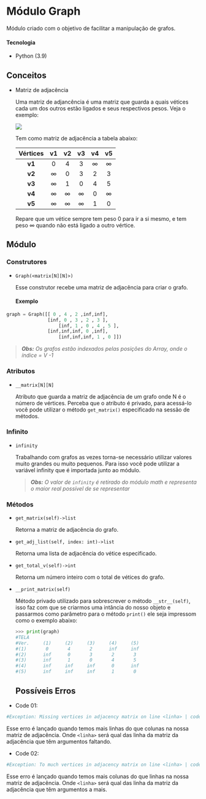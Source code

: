 # Módulo Graph

Módulo criado com o objetivo de facilitar a manipulação de grafos.

#### Tecnologia

- Python (3.9)

  

## Conceitos

- Matriz de adjacência

  Uma matriz de adjancência é uma matriz que guarda a quais vétices cada um dos outros estão ligados e seus respectivos pesos. Veja o exemplo:

  ![](https://github.com/LucasSargeir/Algoritmos-em-Grafos/blob/master/images/exemplo6.png)

  Tem como matriz de adjacência a tabela abaixo:
  
  | Vértices |  v1  |  v2  |  v3  |  v4  |  v5  |
  | :------: | :--: | :--: | :--: | :--: | :--: |
  |  **v1**  |  0   |  4   |  3   |  ∞   |  ∞   |
  |  **v2**  |  ∞   |  0   |  3   |  2   |  3   |
  |  **v3**  |  ∞   |  1   |  0   |  4   |  5   |
  |  **v4**  |  ∞   |  ∞   |  ∞   |  0   |  ∞   |
  |  **v5**  |  ∞   |  ∞   |  ∞   |  1   |  0   |
  
  Repare que um vétice sempre tem peso 0 para ir a si mesmo, e tem peso ∞ quando não está ligado a outro vértice.
  
  
## Módulo

### Construtores

- `Graph(<matrix[N][N]>)`

  Esse construtor recebe uma matriz de adjacência para criar o grafo.

  #### Exemplo
```python
graph = Graph([[ 0 , 4 , 2 ,inf,inf],
  			   [inf, 0 , 3 , 2 , 3 ],
			   	   [inf, 1 , 0 , 4 , 5 ],
  			   [inf,inf,inf, 0 ,inf],
				   [inf,inf,inf, 1 , 0 ]])
```
  
  > _**Obs:** Os grafos estão indexados pelas posições do Array, onde o índice = V -1_



### Atributos

- `__matrix[N][N]`

  Atributo que guarda a matriz de adjacência de um grafo onde N é o número de vértices. Perceba que o atributo é privado, para acessá-lo você pode utilizar o método `get_matrix()` especificado na sessão de métodos.



### Infinito

- `infinity`

  Trabalhando com grafos as vezes torna-se necessário utilizar valores muito grandes ou muito pequenos. Para isso você pode utilizar a variável infinity que é importada junto ao módulo.

  > _**Obs:** O valor de `infinity` é retirado do módulo math e representa o maior real possível de se representar_



### Métodos

- `get_matrix(self)->list`

  Retorna a matriz de adjacência do grafo.
  
  
  
- `get_adj_list(self, index: int)->list`

  Retorna uma lista de adjacência do vétice especificado.

  

- `get_total_v(self)->int`

  Retorna um número inteiro com o total de vétices do grafo.

  

- `__print_matrix(self)`

  Método privado utilizado para sobrescrever o método `__str__(self)`, isso faz com que se criarmos uma intância do nosso objeto e passarmos como parâmetro para o método `print()`  ele seja impressom como o exemplo abaixo:

  ```python
  >>> print(graph)
  #TELA
  #Ver.     (1)     (2)     (3)     (4)     (5)	
  #(1)       0       4       2      inf     inf	
  #(2)      inf      0       3       2       3	
  #(3)      inf      1       0       4       5	
  #(4)      inf     inf     inf      0      inf	
  #(5)      inf     inf     inf      1       0	
  ```

  

  ## Possíveis Erros

- Code 01:

```python
#Exception: Missing vertices in adjacency matrix on line <linha> | code 01  
```

Esse erro é lançado quando temos mais linhas do que colunas na nossa matriz de adjacência. Onde `<linha>` será qual das linha da matriz da adjacência que têm argumentos faltando.

- Code 02:

```python
#Exception: To much vertices in adjacency matrix on line <linha> | code 02
```

Esse erro é lançado quando temos mais colunas do que linhas na nossa matriz de adjacência. Onde `<linha>` será qual das linha da matriz da adjacência que têm argumentos a mais.
